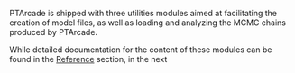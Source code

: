 PTArcade is shipped with three utilities modules aimed at facilitating 
the creation of model files, as well as loading and analyzing the MCMC
chains produced by PTArcade. 

While detailed documentation for the content of these modules can be found in 
the [Reference][ref] section, in the next 

[ref]: ../../reference/formatting.md